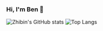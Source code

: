 ### Hi, I'm Ben 👋

<!--
**zbl14/zbl14** is a ✨ _special_ ✨ repository because its `README.md` (this file) appears on your GitHub profile.

Here are some ideas to get you started:

- 🔭 I’m currently working on ...
- 🌱 I’m currently learning ...
- 👯 I’m looking to collaborate on ...
- 🤔 I’m looking for help with ...
- 💬 Ask me about ...
- 📫 How to reach me: ...
- 😄 Pronouns: ...
- ⚡ Fun fact: ...
-->


![Zhibin's GitHub stats](https://github-readme-stats-zbl14.vercel.app/api?username=zbl14&show_icons=true&count_private=true)
![Top Langs](https://github-readme-stats-zbl14.vercel.app/api/top-langs/?username=zbl14)
